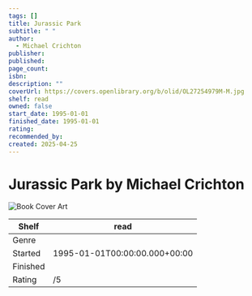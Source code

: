 ```yaml
---
tags: []
title: Jurassic Park
subtitle: " "
author:
  - Michael Crichton
publisher: 
published: 
page_count: 
isbn: 
description: ""
coverUrl: https://covers.openlibrary.org/b/olid/OL27254979M-M.jpg
shelf: read
owned: false
start_date: 1995-01-01
finished_date: 1995-01-01
rating: 
recommended_by: 
created: 2025-04-25
---
```


# Jurassic Park by Michael Crichton

![Book Cover Art](https://covers.openlibrary.org/b/olid/OL27254979M-M.jpg)

| Shelf | read |
| --- | --- |
| Genre |  |
| Started | 1995-01-01T00:00:00.000+00:00 |
| Finished |  |
| Rating | /5 |

